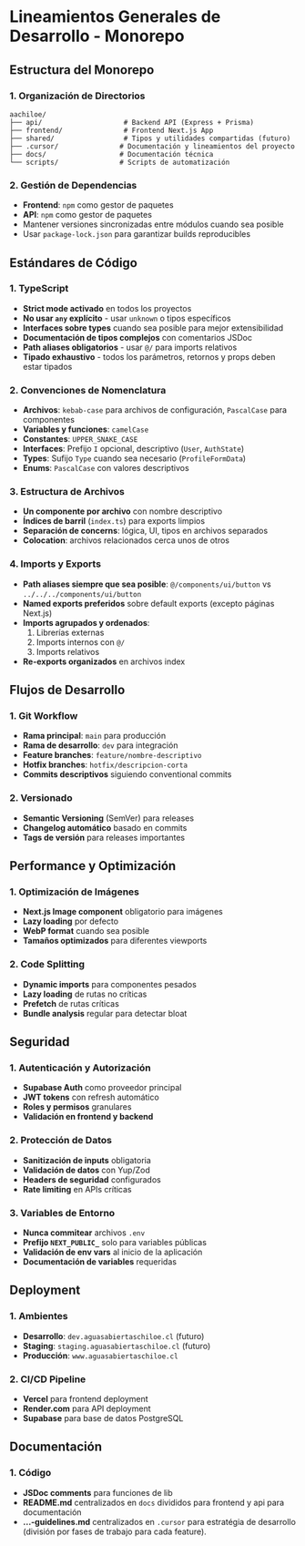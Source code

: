 # Lineamientos Generales de Desarrollo - Monorepo

## Estructura del Monorepo

### 1. Organización de Directorios
```
aachiloe/
├── api/                    # Backend API (Express + Prisma)
├── frontend/               # Frontend Next.js App
├── shared/                 # Tipos y utilidades compartidas (futuro)
├── .cursor/               # Documentación y lineamientos del proyecto
├── docs/                  # Documentación técnica
└── scripts/               # Scripts de automatización
```

### 2. Gestión de Dependencias
- **Frontend**: `npm` como gestor de paquetes
- **API**: `npm` como gestor de paquetes
- Mantener versiones sincronizadas entre módulos cuando sea posible
- Usar `package-lock.json` para garantizar builds reproducibles

## Estándares de Código

### 1. TypeScript
- **Strict mode activado** en todos los proyectos
- **No usar `any` explícito** - usar `unknown` o tipos específicos
- **Interfaces sobre types** cuando sea posible para mejor extensibilidad
- **Documentación de tipos complejos** con comentarios JSDoc
- **Path aliases obligatorios** - usar `@/` para imports relativos
- **Tipado exhaustivo** - todos los parámetros, retornos y props deben estar tipados

### 2. Convenciones de Nomenclatura
- **Archivos**: `kebab-case` para archivos de configuración, `PascalCase` para componentes
- **Variables y funciones**: `camelCase`
- **Constantes**: `UPPER_SNAKE_CASE`
- **Interfaces**: Prefijo `I` opcional, descriptivo (`User`, `AuthState`)
- **Types**: Sufijo `Type` cuando sea necesario (`ProfileFormData`)
- **Enums**: `PascalCase` con valores descriptivos

### 3. Estructura de Archivos
- **Un componente por archivo** con nombre descriptivo
- **Índices de barril** (`index.ts`) para exports limpios
- **Separación de concerns**: lógica, UI, tipos en archivos separados
- **Colocation**: archivos relacionados cerca unos de otros

### 4. Imports y Exports
- **Path aliases siempre que sea posible**: `@/components/ui/button` vs `../../../components/ui/button`
- **Named exports preferidos** sobre default exports (excepto páginas Next.js)
- **Imports agrupados y ordenados**:
  1. Librerías externas
  2. Imports internos con `@/`
  3. Imports relativos
- **Re-exports organizados** en archivos index

## Flujos de Desarrollo

### 1. Git Workflow
- **Rama principal**: `main` para producción
- **Rama de desarrollo**: `dev` para integración
- **Feature branches**: `feature/nombre-descriptivo`
- **Hotfix branches**: `hotfix/descripcion-corta`
- **Commits descriptivos** siguiendo conventional commits

### 2. Versionado
- **Semantic Versioning** (SemVer) para releases
- **Changelog automático** basado en commits
- **Tags de versión** para releases importantes


## Performance y Optimización

### 1. Optimización de Imágenes
- **Next.js Image component** obligatorio para imágenes
- **Lazy loading** por defecto
- **WebP format** cuando sea posible
- **Tamaños optimizados** para diferentes viewports

### 2. Code Splitting
- **Dynamic imports** para componentes pesados
- **Lazy loading** de rutas no críticas
- **Prefetch** de rutas críticas
- **Bundle analysis** regular para detectar bloat


## Seguridad

### 1. Autenticación y Autorización
- **Supabase Auth** como proveedor principal
- **JWT tokens** con refresh automático
- **Roles y permisos** granulares
- **Validación en frontend y backend**

### 2. Protección de Datos
- **Sanitización de inputs** obligatoria
- **Validación de datos** con Yup/Zod
- **Headers de seguridad** configurados
- **Rate limiting** en APIs críticas

### 3. Variables de Entorno
- **Nunca commitear** archivos `.env`
- **Prefijo `NEXT_PUBLIC_`** solo para variables públicas
- **Validación de env vars** al inicio de la aplicación
- **Documentación de variables** requeridas



## Deployment

### 1. Ambientes
- **Desarrollo**: `dev.aguasabiertaschiloe.cl` (futuro)
- **Staging**: `staging.aguasabiertaschiloe.cl` (futuro)
- **Producción**: `www.aguasabiertaschiloe.cl`

### 2. CI/CD Pipeline
- **Vercel** para frontend deployment
- **Render.com** para API deployment
- **Supabase** para base de datos PostgreSQL


## Documentación

### 1. Código
- **JSDoc comments** para funciones de lib
- **README.md** centralizados en `docs` divididos para frontend y api para documentación
- **...-guidelines.md** centralizados en `.cursor` para estratégia de desarrollo (división por fases de trabajo para cada feature).








